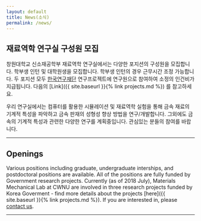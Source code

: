 ```yaml
---
layout: default
title: News(소식)
permalink: /news/
---
```



## 재료역학 연구실 구성원 모집 ##

창원대학교 신소재공학부 재료역학 연구실에서는 다양한 포지션의 구성원을 모집합니다.
학부생 인턴 및 대학원생을 모집합니다. 학부생 인턴의 경우 근무시간 조정 가능합니다.
두 포지션 모두 [한국연구재단](http://www.nrf.re.kr/) 연구프로젝트에 연구원으로 참여하여 소정의 인건비가 지급됩니다.
다음의 [Link]({{ site.baseurl }}{% link projects.md %}) 를 참고하세요.

우리 연구실에서는 컴퓨터를 활용한 시뮬레이션 및 재료역학 실험을 통해
금속 재료의 기계적 특성을 파악하고 금속 판재의 성형성 향상 방법을 연구/개발합니다.
그외에도 금속의 기계적 특성과 관련한 다양한 연구를 계획중입니다.
관심있는 분들의 참여를 바랍니다.

-----------------------------
## Openings ##

Various positions including graduate, undergraduate interships, and postdoctoral positions are available. All of the positions are fully funded by Government research projects.
Currently (as of 2018 July), Materials Mechanical Lab at CWNU are involved in three research projects funded by Korea Goverment - find more details about the projects [here]({{ site.baseurl }}{% link projects.md %}).
If you are interested in, please [contact us](mailto:yjeong@changwon.ac.kr).

-----------------------------

<!--
### * POST-DOC (or fully funded PhD studentship) positions

#### We are seeking for highly motivated and independent post-doctoral scholars (or graduate students) on a long-term project aiming at developing novel composite materials that exhibit excellent thermal (and fire) performance. Those who meet the skills and experiences as listed below are encouraged to apply. Those who seek for graduate positions studying the below-mentioned subjects are also encouraged to apply. The candidates will participate in a Korea government-funded research project.

#####	1. Technical knowledges (or experiences)
+	Combustion analysis of solid structure (heat analysis, fire analysis).
+	Fire modelling and experiments to analyze and verify fire performance of composite materials (thermal properties, fire resistance, fire endurance, flammability, flame spread, smoke, structural stability, hazard analysis)
+	Solid mechanics, fluid mechanics (materials mechanics in general)

#####   2. Numerical Analysis (Modelling)
+	Finite element method, finite differential method (hands-on experience with commercial software such as Abaqus)
+	Programming skills primarily for data analysis, visualization and numerical model implementation (to name a few related languages: Python, Julia, Fortran, Matlab, R and the likes).
+	Familiarity with software development is a plus (Git, GitHub, Linux, Bash scripting, and so forth)

#####	3. Reporting skills
+	Should be fluent in English
+	Technical reporting, writing and presentation skills

-----------------------------

### * POST-DOC (or fully funded PhD studentship) positions

#### Graduate position(s) (or postdocs) for metal plasticity and metal forming is available. The candidate(s) will participate in developing (and maintaining) multi-scale constitutive models for a government-funded research project (2018 July-2021).

##### 1. Metal Plasticity
+	Bulk, sheet metal plasticity
+	Continuum mechanics

##### 2. Crystal plasticity (or other microstructure-based modelling approaches)
+	Mean-field self-consistent models such as VPSC, EVPSC, EPSC
+	Full-field models such as VP-FFT, EVP-FFT, CPFEM and so forth

##### 3. Experimental skills:
+	Experimental mechanics
+	Hands on experience with mechanical tests such as uniaxial tension, shear, bulge test, biaxial tests, compression tests
+	Digital Image Correlation (DIC) technique

##### 4.Material Characterization
+	Minimum metallographic skills or experiences
+       Microscopy (SEM, EBSD, OM)
+	X-ray diffraction and crystallographic texture analysis

##### 5. Hands on experiences with commercial finite element software (such as Abaqus).
+	Metal forming simulations
+	Development skill for user material subroutine
+	Should be fluent in English (Literature survey, reporting, presentation, and technical writing)



-->